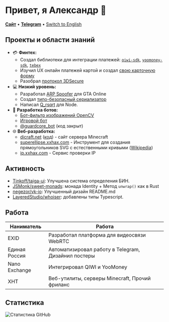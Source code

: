 # Привет, я Александр 👋

[**Сайт**](https://alexxgrib.me) &bull; [**Telegram**](https://t.me/AlexXanderGrib) &bull; [Switch to English](./README.md)

## Проекты и области знаний

- 💳 **Финтех:**
  - Создал библиотеки для интеграции платежей: [`qiwi-sdk`](https://github.com/AlexXanderGrib/node-qiwi-sdk),
    [`yoomoney-sdk`](https://github.com/AlexXanderGrib/yoomoney-sdk), [`tebex`](https://github.com/AlexXanderGrib/tebex)
  - Изучил UX онлайн платежей картой и создал [свою карточную форму](https://github.com/AlexXanderGrib/payform-react)
  - Разобрал [протокол 3DSecure](https://gist.github.com/AlexXanderGrib/c6670664383d8ed8cdb55cc2084cf250)
- 💻 **Низкий уровень:**
  - Разработал [ARP Spoofer](https://github.com/alexxgrib/ip-capture) для GTA Online
  - Создал [типо-безопасный сериализатор](https://github.com/AlexXanderGrib/ts-struct)
  - Написал [Q_rsqrt](https://github.com/alexxgrib/qrsqrt-node-benchmark) для Node.
- 🤖 **Разработка ботов:**
  - [Бот-фильтр изображений OpenCV](https://github.com/alexxgrib/draw-on-desk-bot)
  - [Игровой бот](https://github.com/alexxgrib/brawl-gamble-bot)
  - [@guardcore_bot](https://t.me/guardcore_bot) (код закрыт)
- 🌐 **Веб-разработка:**
  - [dicraft.net](https://dicraft.net) ([код](https://github.com/AlexXanderGrib/dicraft.net)) - сайт сервера Minecraft
  - [superellipse.xxhax.com](https://superellipse.xxhax.com/) - Инструмент для создания прямоугольников SVG с естественными кривыми ([Wikipedia](https://en.wikipedia.org/wiki/Superellipse))
  - [ip.xxhax.com](https://ip.xxhax.com/) - Сервис проверки IP

## Активность

- [Tinkoff/taiga-ui](https://github.com/Tinkoff/taiga-ui/issues/2755): Улучшена система определения БИН.
- [JSMonk/sweet-monads](https://github.com/JSMonk/sweet-monads/pull/46): монада Identity + Метод `unwrap()` как в Rust
- [negezor/vk-io](https://github.com/negezor/vk-io/pull/489): Улучшенный дизайн README.md
- [LayeredStudio/whoiser](https://github.com/LayeredStudio/whoiser/pull/34): добавлены типы Typescript.

## Работа

| Наниматель    | Работа                                              |
| ------------- | --------------------------------------------------- |
| EXID          | Разработал платформа для видеосвязи WebRTC          |
| Единая Россия | Автоматизировал работу в Telegram, Дизайнил постеры |
| Nano Exchange | Интегрировал QIWI и YooMoney                        |
| XHT           | Веб-утилиты, серверы Minecraft, Прочий фриланс      |

## Статистика

![Статистика GitHub](https://github-readme-stats.vercel.app/api?username=AlexXanderGrib&show_icons=true&theme=tokyonight)
